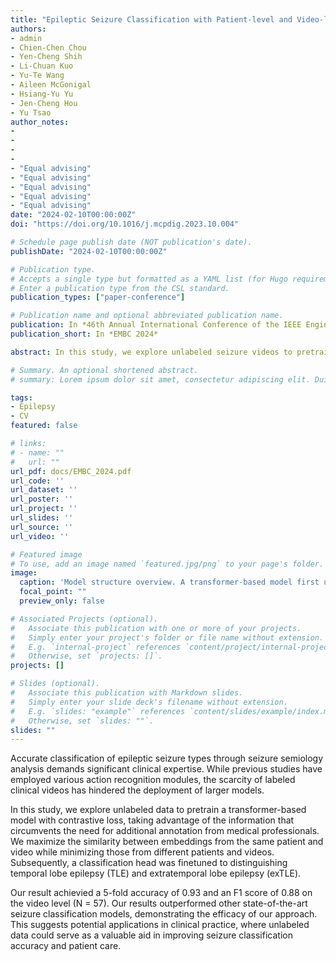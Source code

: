 ```yaml
---
title: "Epileptic Seizure Classification with Patient-level and Video-level Contrastive Pretraining"
authors:
- admin
- Chien-Chen Chou
- Yen-Cheng Shih
- Li-Chuan Kuo
- Yu-Te Wang
- Aileen McGonigal
- Hsiang-Yu Yu
- Jen-Cheng Hou
- Yu Tsao
author_notes:
-
-
-
-
- "Equal advising"
- "Equal advising"
- "Equal advising"
- "Equal advising"
- "Equal advising"
date: "2024-02-10T00:00:00Z"
doi: "https://doi.org/10.1016/j.mcpdig.2023.10.004"

# Schedule page publish date (NOT publication's date).
publishDate: "2024-02-10T00:00:00Z"

# Publication type.
# Accepts a single type but formatted as a YAML list (for Hugo requirements).
# Enter a publication type from the CSL standard.
publication_types: ["paper-conference"]

# Publication name and optional abbreviated publication name.
publication: In *46th Annual International Conference of the IEEE Enginnering in Medicine and Biology Society*
publication_short: In *EMBC 2024*

abstract: In this study, we explore unlabeled seizure videos to pretrain a transformer-based model with contrastive loss, circumventing the need for additional annotation from medical professionals. We maximize the similarity between embeddings from the same patient and video while minimizing those from different patients and videos. Subsequently, a classification head was finetuned to distinguishing temporal lobe epilepsy (TLE) and extratemporal lobe epilepsy (exTLE), achieving a 5-fold accuracy of 0.93 and an F1 score of 0.88 on the video level (N = 57).

# Summary. An optional shortened abstract.
# summary: Lorem ipsum dolor sit amet, consectetur adipiscing elit. Duis posuere tellus ac convallis placerat. Proin tincidunt magna sed ex sollicitudin condimentum.

tags:
- Epilepsy
- CV
featured: false

# links:
# - name: ""
#   url: ""
url_pdf: docs/EMBC_2024.pdf
url_code: ''
url_dataset: ''
url_poster: ''
url_project: ''
url_slides: ''
url_source: ''
url_video: ''

# Featured image
# To use, add an image named `featured.jpg/png` to your page's folder. 
image:
  caption: 'Model structure overview. A transformer-based model first undergoes contrastive pretraining on the unlabeled dataset, and then a classification head is added on top for classifying the labeled dataset.'
  focal_point: ""
  preview_only: false

# Associated Projects (optional).
#   Associate this publication with one or more of your projects.
#   Simply enter your project's folder or file name without extension.
#   E.g. `internal-project` references `content/project/internal-project/index.md`.
#   Otherwise, set `projects: []`.
projects: []

# Slides (optional).
#   Associate this publication with Markdown slides.
#   Simply enter your slide deck's filename without extension.
#   E.g. `slides: "example"` references `content/slides/example/index.md`.
#   Otherwise, set `slides: ""`.
slides: ""
---
```


Accurate classification of epileptic seizure types through seizure semiology analysis demands significant clinical expertise. While previous studies have employed various action recognition modules, the scarcity of labeled clinical videos has hindered the deployment of larger models. 

In this study, we explore unlabeled data to pretrain a transformer-based model with contrastive loss, taking advantage of the information that circumvents the need for additional annotation from medical professionals. We maximize the similarity between embeddings from the same patient and video while minimizing those from different patients and videos. Subsequently, a classification head was finetuned to distinguishing temporal lobe epilepsy (TLE) and extratemporal lobe epilepsy (exTLE).

Our result achievied a 5-fold accuracy of 0.93 and an F1 score of 0.88 on the video level (N = 57). Our results outperformed other state-of-the-art seizure classification models, demonstrating the efficacy of our approach. This suggests potential applications in clinical practice, where unlabeled data could serve as a valuable aid in improving seizure classification accuracy and patient care.
